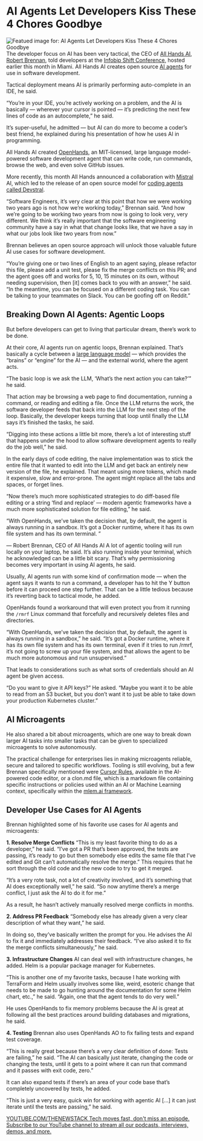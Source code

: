 # AI Agents Let Developers Kiss These 4 Chores Goodbye
![Featued image for: AI Agents Let Developers Kiss These 4 Chores Goodbye](https://cdn.thenewstack.io/media/2025/05/c00d132d-ai_programming_buddy-1024x579.jpg)
The developer focus on AI has been very tactical, the CEO of [All Hands AI](https://www.all-hands.dev/), [Robert Brennan](https://www.linkedin.com/in/robert-a-brennan/), told developers at the [Infobip Shift Conference](https://shift.infobip.com/), hosted earlier this month in Miami. All Hands AI creates open source [AI agents](https://thenewstack.io/ai-agents-a-comprehensive-introduction-for-developers/) for use in software development.

Tactical deployment means AI is primarily performing auto-complete in an IDE, he said.

“You’re in your IDE, you’re actively working on a problem, and the AI is basically — wherever your cursor is pointed — it’s predicting the next few lines of code as an autocomplete,” he said.

It’s super-useful, he admitted — but AI can do more to become a coder’s best friend, he explained during his presentation of how he uses AI in programming.

All Hands AI created [OpenHands](https://github.com/All-Hands-AI/OpenHands), an MIT-licensed, large language model-powered software development agent that can write code, run commands, browse the web, and even solve GitHub issues.

More recently, this month All Hands announced a collaboration with [Mistral](https://thenewstack.io/gemma-google-takes-on-small-open-models-llama-2-and-mistral/) AI, which led to the release of an open source model for [coding agents called Devstral](https://www.all-hands.dev/blog/devstral-a-new-state-of-the-art-open-model-for-coding-agents).

“Software Engineers, it’s very clear at this point that how we were working two years ago is not how we’re working today,” Brennan said. “And how we’re going to be working two years from now is going to look very, very different. We think it’s really important that the software engineering community have a say in what that change looks like, that we have a say in what our jobs look like two years from now.”

Brennan believes an open source approach will unlock those valuable future AI use cases for software development.

“You’re giving one or two lines of English to an agent saying, please refactor this file, please add a unit test, please fix the merge conflicts on this PR; and the agent goes off and works for 5, 10, 15 minutes on its own, without needing supervision, then [it] comes back to you with an answer,” he said. “In the meantime, you can be focused on a different coding task. You can be talking to your teammates on Slack. You can be goofing off on Reddit.”

## Breaking Down AI Agents: Agentic Loops
But before developers can get to living that particular dream, there’s work to be done.

At their core, AI agents run on agentic loops, Brennan explained. That’s basically a cycle between a [large language model](https://thenewstack.io/7-guiding-principles-for-working-with-llms/) — which provides the “brains” or “engine” for the AI — and the external world, where the agent acts.

“The basic loop is we ask the LLM, ‘What’s the next action you can take?’” he said.

That action may be browsing a web page to find documentation, running a command, or reading and editing a file. Once the LLM returns the work, the software developer feeds that back into the LLM for the next step of the loop. Basically, the developer keeps turning that loop until finally the LLM says it’s finished the tasks, he said.

“Digging into these actions a little bit more, there’s a lot of interesting stuff that happens under the hood to allow software development agents to really do the job well,” he said.

In the early days of code editing, the naive implementation was to stick the entire file that it wanted to edit into the LLM and get back an entirely new version of the file, he explained. That meant using more tokens, which made it expensive, slow and error-prone. The agent might replace all the tabs and spaces, or forget lines.

“Now there’s much more sophisticated strategies to do diff-based file editing or a string ‘find and replace’ — modern agentic frameworks have a much more sophisticated solution for file editing,” he said.

“With OpenHands, we’ve taken the decision that, by default, the agent is always running in a sandbox. It’s got a Docker runtime, where it has its own file system and has its own terminal. ”

— Robert Brennan, CEO of All Hands AI
A lot of agentic tooling will run locally on your laptop, he said. It’s also running inside your terminal, which he acknowledged can be a little bit scary. That’s why permissioning becomes very important in using AI agents, he said.

Usually, AI agents run with some kind of confirmation mode — when the agent says it wants to run a command, a developer has to hit the Y button before it can proceed one step further. That can be a little tedious because it’s reverting back to tactical mode, he added.

OpenHands found a workaround that will even protect you from it running the `/rmrf`
Linux command that forcefully and recursively deletes files and directories.

“With OpenHands, we’ve taken the decision that, by default, the agent is always running in a sandbox,” he said. “It’s got a Docker runtime, where it has its own file system and has its own terminal, even if it tries to run /rmrf, it’s not going to screw up your file system, and that allows the agent to be much more autonomous and run unsupervised.”

That leads to considerations such as what sorts of credentials should an AI agent be given access.

“Do you want to give it API keys?” He asked. “Maybe you want it to be able to read from an S3 bucket, but you don’t want it to just be able to take down your production Kubernetes cluster.”

## AI Microagents
He also shared a bit about microagents, which are one way to break down larger AI tasks into smaller tasks that can be given to specialized microagents to solve autonomously.

The practical challenge for enterprises lies in making microagents reliable, secure and tailored to specific workflows. Tooling is still evolving, but a few Brennan specifically mentioned were [Cursor Rules](https://docs.cursor.com/context/rules), available in the AI-powered code editor, or a clon.md file, which is a markdown file containing specific instructions or policies used within an AI or Machine Learning context, specifically within the [mlem.ai framework](https://github.com/iterative/mlem.ai/blob/main/content/docs/command-reference/clone.md).

## Developer Use Cases for AI Agents
Brennan highlighted some of his favorite use cases for AI agents and microagents:

**1. Resolve Merge Conflicts**
“This is my least favorite thing to do as a developer,” he said. “I’ve got a PR that’s been approved, the tests are passing, it’s ready to go but then somebody else edits the same file that I’ve edited and Git can’t automatically resolve the merge.” This requires that he sort through the old code and the new code to try to get it merged.

“It’s a very rote task, not a lot of creativity involved, and it’s something that AI does exceptionally well,” he said. “So now anytime there’s a merge conflict, I just ask the AI to do it for me.”

As a result, he hasn’t actively manually resolved merge conflicts in months.

**2. Address PR Feedback**
“Somebody else has already given a very clear description of what they want,” he said.

In doing so, they’ve basically written the prompt for you. He advises the AI to fix it and immediately addresses their feedback. “I’ve also asked it to fix the merge conflicts simultaneously,” he said.

**3. Infrastructure Changes**
AI can deal well with infrastructure changes, he added. Helm is a popular package manager for Kubernetes.

“This is another one of my favorite tasks, because I hate working with TerraForm and Helm usually involves some like, weird, esoteric change that needs to be made to go hunting around the documentation for some Helm chart, etc.,” he said. “Again, one that the agent tends to do very well.”

He uses OpenHands to fix memory problems because the AI is great at following all the best practices around building databases and migrations, he said.

**4. Testing**
Brennan also uses OpenHands AO to fix failing tests and expand test coverage.

“This is really great because there’s a very clear definition of done: Tests are failing,” he said. “The AI can basically just iterate, changing the code or changing the tests, until it gets to a point where it can run that command and it passes with exit code, zero.”

It can also expand tests if there’s an area of your code base that’s completely uncovered by tests, he added.

“This is just a very easy, quick win for working with agentic AI […] it can just iterate until the tests are passing,” he said.

[
YOUTUBE.COM/THENEWSTACK
Tech moves fast, don't miss an episode. Subscribe to our YouTube
channel to stream all our podcasts, interviews, demos, and more.
](https://youtube.com/thenewstack?sub_confirmation=1)